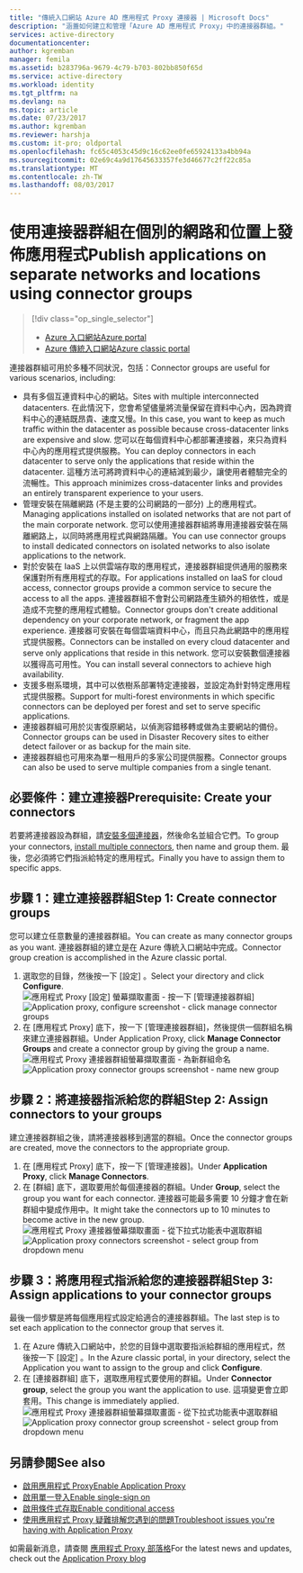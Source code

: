 ```yaml
---
title: "傳統入口網站 Azure AD 應用程式 Proxy 連接器 | Microsoft Docs"
description: "涵蓋如何建立和管理「Azure AD 應用程式 Proxy」中的連接器群組。"
services: active-directory
documentationcenter: 
author: kgremban
manager: femila
ms.assetid: b283796a-9679-4c79-b703-802bb850f65d
ms.service: active-directory
ms.workload: identity
ms.tgt_pltfrm: na
ms.devlang: na
ms.topic: article
ms.date: 07/23/2017
ms.author: kgremban
ms.reviewer: harshja
ms.custom: it-pro; oldportal
ms.openlocfilehash: fc65c4053c45d9c16c62ee0fe65924133a4bb94a
ms.sourcegitcommit: 02e69c4a9d17645633357fe3d46677c2ff22c85a
ms.translationtype: MT
ms.contentlocale: zh-TW
ms.lasthandoff: 08/03/2017
---
```

# <a name="publish-applications-on-separate-networks-and-locations-using-connector-groups"></a><span data-ttu-id="c35e6-103">使用連接器群組在個別的網路和位置上發佈應用程式</span><span class="sxs-lookup"><span data-stu-id="c35e6-103">Publish applications on separate networks and locations using connector groups</span></span>
> [!div class="op_single_selector"]
> * [<span data-ttu-id="c35e6-104">Azure 入口網站</span><span class="sxs-lookup"><span data-stu-id="c35e6-104">Azure portal</span></span>](active-directory-application-proxy-connectors-azure-portal.md)
> * [<span data-ttu-id="c35e6-105">Azure 傳統入口網站</span><span class="sxs-lookup"><span data-stu-id="c35e6-105">Azure classic portal</span></span>](active-directory-application-proxy-connectors.md)
>
>

<span data-ttu-id="c35e6-106">連接器群組可用於多種不同狀況，包括：</span><span class="sxs-lookup"><span data-stu-id="c35e6-106">Connector groups are useful for various scenarios, including:</span></span>

* <span data-ttu-id="c35e6-107">具有多個互連資料中心的網站。</span><span class="sxs-lookup"><span data-stu-id="c35e6-107">Sites with multiple interconnected datacenters.</span></span> <span data-ttu-id="c35e6-108">在此情況下，您會希望儘量將流量保留在資料中心內，因為跨資料中心的連結既昂貴、速度又慢。</span><span class="sxs-lookup"><span data-stu-id="c35e6-108">In this case, you want to keep as much traffic within the datacenter as possible because cross-datacenter links are expensive and slow.</span></span> <span data-ttu-id="c35e6-109">您可以在每個資料中心都部署連接器，來只為資料中心內的應用程式提供服務。</span><span class="sxs-lookup"><span data-stu-id="c35e6-109">You can deploy connectors in each datacenter to serve only the applications that reside within the datacenter.</span></span> <span data-ttu-id="c35e6-110">這種方法可將跨資料中心的連結減到最少，讓使用者體驗完全的流暢性。</span><span class="sxs-lookup"><span data-stu-id="c35e6-110">This approach minimizes cross-datacenter links and provides an entirely transparent experience to your users.</span></span>
* <span data-ttu-id="c35e6-111">管理安裝在隔離網路 (不是主要的公司網路的一部分) 上的應用程式。</span><span class="sxs-lookup"><span data-stu-id="c35e6-111">Managing applications installed on isolated networks that are not part of the main corporate network.</span></span> <span data-ttu-id="c35e6-112">您可以使用連接器群組將專用連接器安裝在隔離網路上，以同時將應用程式與網路隔離。</span><span class="sxs-lookup"><span data-stu-id="c35e6-112">You can use connector groups to install dedicated connectors on isolated networks to also isolate applications to the network.</span></span>
* <span data-ttu-id="c35e6-113">對於安裝在 IaaS 上以供雲端存取的應用程式，連接器群組提供通用的服務來保護對所有應用程式的存取。</span><span class="sxs-lookup"><span data-stu-id="c35e6-113">For applications installed on IaaS for cloud access, connector groups provide a common service to secure the access to all the apps.</span></span> <span data-ttu-id="c35e6-114">連接器群組不會對公司網路產生額外的相依性，或是造成不完整的應用程式體驗。</span><span class="sxs-lookup"><span data-stu-id="c35e6-114">Connector groups don't create additional dependency on your corporate network, or fragment the app experience.</span></span> <span data-ttu-id="c35e6-115">連接器可安裝在每個雲端資料中心，而且只為此網路中的應用程式提供服務。</span><span class="sxs-lookup"><span data-stu-id="c35e6-115">Connectors can be installed on every cloud datacenter and serve only applications that reside in this network.</span></span> <span data-ttu-id="c35e6-116">您可以安裝數個連接器以獲得高可用性。</span><span class="sxs-lookup"><span data-stu-id="c35e6-116">You can install several connectors to achieve high availability.</span></span>
* <span data-ttu-id="c35e6-117">支援多樹系環境，其中可以依樹系部署特定連接器，並設定為針對特定應用程式提供服務。</span><span class="sxs-lookup"><span data-stu-id="c35e6-117">Support for multi-forest environments in which specific connectors can be deployed per forest and set to serve specific applications.</span></span>
* <span data-ttu-id="c35e6-118">連接器群組可用於災害復原網站，以偵測容錯移轉或做為主要網站的備份。</span><span class="sxs-lookup"><span data-stu-id="c35e6-118">Connector groups can be used in Disaster Recovery sites to either detect failover or as backup for the main site.</span></span>
* <span data-ttu-id="c35e6-119">連接器群組也可用來為單一租用戶的多家公司提供服務。</span><span class="sxs-lookup"><span data-stu-id="c35e6-119">Connector groups can also be used to serve multiple companies from a single tenant.</span></span>

## <a name="prerequisite-create-your-connectors"></a><span data-ttu-id="c35e6-120">必要條件︰建立連接器</span><span class="sxs-lookup"><span data-stu-id="c35e6-120">Prerequisite: Create your connectors</span></span>
<span data-ttu-id="c35e6-121">若要將連接器設為群組，請[安裝多個連接器](active-directory-application-proxy-enable.md)，然後命名並組合它們。</span><span class="sxs-lookup"><span data-stu-id="c35e6-121">To group your connectors, [install multiple connectors](active-directory-application-proxy-enable.md), then name and group them.</span></span> <span data-ttu-id="c35e6-122">最後，您必須將它們指派給特定的應用程式。</span><span class="sxs-lookup"><span data-stu-id="c35e6-122">Finally you have to assign them to specific apps.</span></span>

## <a name="step-1-create-connector-groups"></a><span data-ttu-id="c35e6-123">步驟 1：建立連接器群組</span><span class="sxs-lookup"><span data-stu-id="c35e6-123">Step 1: Create connector groups</span></span>
<span data-ttu-id="c35e6-124">您可以建立任意數量的連接器群組。</span><span class="sxs-lookup"><span data-stu-id="c35e6-124">You can create as many connector groups as you want.</span></span> <span data-ttu-id="c35e6-125">連接器群組的建立是在 Azure 傳統入口網站中完成。</span><span class="sxs-lookup"><span data-stu-id="c35e6-125">Connector group creation is accomplished in the Azure classic portal.</span></span>

1. <span data-ttu-id="c35e6-126">選取您的目錄，然後按一下 [設定] 。</span><span class="sxs-lookup"><span data-stu-id="c35e6-126">Select your directory and click **Configure**.</span></span>  
    <span data-ttu-id="c35e6-127">![應用程式 Proxy [設定] 螢幕擷取畫面 - 按一下 [管理連接器群組]](./media/active-directory-application-proxy-connectors/app_proxy_connectors_creategroup.png)</span><span class="sxs-lookup"><span data-stu-id="c35e6-127">![Application proxy, configure screenshot - click manage connector groups](./media/active-directory-application-proxy-connectors/app_proxy_connectors_creategroup.png)</span></span>
2. <span data-ttu-id="c35e6-128">在 [應用程式 Proxy] 底下，按一下 [管理連接器群組]，然後提供一個群組名稱來建立連接器群組。</span><span class="sxs-lookup"><span data-stu-id="c35e6-128">Under Application Proxy, click **Manage Connector Groups** and create a connector group by giving the group a name.</span></span>  
    <span data-ttu-id="c35e6-129">![應用程式 Proxy 連接器群組螢幕擷取畫面 - 為新群組命名](./media/active-directory-application-proxy-connectors/app_proxy_connectors_namegroup.png)</span><span class="sxs-lookup"><span data-stu-id="c35e6-129">![Application proxy connector groups screenshot - name new group](./media/active-directory-application-proxy-connectors/app_proxy_connectors_namegroup.png)</span></span>

## <a name="step-2-assign-connectors-to-your-groups"></a><span data-ttu-id="c35e6-130">步驟 2：將連接器指派給您的群組</span><span class="sxs-lookup"><span data-stu-id="c35e6-130">Step 2: Assign connectors to your groups</span></span>
<span data-ttu-id="c35e6-131">建立連接器群組之後，請將連接器移到適當的群組。</span><span class="sxs-lookup"><span data-stu-id="c35e6-131">Once the connector groups are created, move the connectors to the appropriate group.</span></span>

1. <span data-ttu-id="c35e6-132">在 [應用程式 Proxy] 底下，按一下 [管理連接器]。</span><span class="sxs-lookup"><span data-stu-id="c35e6-132">Under **Application Proxy**, click **Manage Connectors**.</span></span>
2. <span data-ttu-id="c35e6-133">在 [群組] 底下，選取要用於每個連接器的群組。</span><span class="sxs-lookup"><span data-stu-id="c35e6-133">Under **Group**, select the group you want for each connector.</span></span> <span data-ttu-id="c35e6-134">連接器可能最多需要 10 分鐘才會在新群組中變成作用中。</span><span class="sxs-lookup"><span data-stu-id="c35e6-134">It might take the connectors up to 10 minutes to become active in the new group.</span></span>  
    <span data-ttu-id="c35e6-135">![應用程式 Proxy 連接器螢幕擷取畫面 - 從下拉式功能表中選取群組](./media/active-directory-application-proxy-connectors/app_proxy_connectors_connectorlist.png)</span><span class="sxs-lookup"><span data-stu-id="c35e6-135">![Application proxy connectors screenshot - select group from dropdown menu](./media/active-directory-application-proxy-connectors/app_proxy_connectors_connectorlist.png)</span></span>

## <a name="step-3-assign-applications-to-your-connector-groups"></a><span data-ttu-id="c35e6-136">步驟 3：將應用程式指派給您的連接器群組</span><span class="sxs-lookup"><span data-stu-id="c35e6-136">Step 3: Assign applications to your connector groups</span></span>
<span data-ttu-id="c35e6-137">最後一個步驟是將每個應用程式設定給適合的連接器群組。</span><span class="sxs-lookup"><span data-stu-id="c35e6-137">The last step is to set each application to the connector group that serves it.</span></span>

1. <span data-ttu-id="c35e6-138">在 Azure 傳統入口網站中，於您的目錄中選取要指派給群組的應用程式，然後按一下 [設定] 。</span><span class="sxs-lookup"><span data-stu-id="c35e6-138">In the Azure classic portal, in your directory, select the Application you want to assign to the group and click **Configure**.</span></span>
2. <span data-ttu-id="c35e6-139">在 [連接器群組] 底下，選取應用程式要使用的群組。</span><span class="sxs-lookup"><span data-stu-id="c35e6-139">Under **Connector group**, select the group you want the application to use.</span></span> <span data-ttu-id="c35e6-140">這項變更會立即套用。</span><span class="sxs-lookup"><span data-stu-id="c35e6-140">This change is immediately applied.</span></span>  
    <span data-ttu-id="c35e6-141">![應用程式 Proxy 連接器群組螢幕擷取畫面 - 從下拉式功能表中選取群組](./media/active-directory-application-proxy-connectors/app_proxy_connectors_newgroup.png)</span><span class="sxs-lookup"><span data-stu-id="c35e6-141">![Application proxy connector group screenshot - select group from dropdown menu](./media/active-directory-application-proxy-connectors/app_proxy_connectors_newgroup.png)</span></span>

## <a name="see-also"></a><span data-ttu-id="c35e6-142">另請參閱</span><span class="sxs-lookup"><span data-stu-id="c35e6-142">See also</span></span>
* [<span data-ttu-id="c35e6-143">啟用應用程式 Proxy</span><span class="sxs-lookup"><span data-stu-id="c35e6-143">Enable Application Proxy</span></span>](active-directory-application-proxy-enable.md)
* [<span data-ttu-id="c35e6-144">啟用單一登入</span><span class="sxs-lookup"><span data-stu-id="c35e6-144">Enable single-sign on</span></span>](active-directory-application-proxy-sso-using-kcd.md)
* [<span data-ttu-id="c35e6-145">啟用條件式存取</span><span class="sxs-lookup"><span data-stu-id="c35e6-145">Enable conditional access</span></span>](active-directory-application-proxy-conditional-access.md)
* [<span data-ttu-id="c35e6-146">使用應用程式 Proxy 疑難排解您遇到的問題</span><span class="sxs-lookup"><span data-stu-id="c35e6-146">Troubleshoot issues you're having with Application Proxy</span></span>](active-directory-application-proxy-troubleshoot.md)

<span data-ttu-id="c35e6-147">如需最新消息，請查閱 [應用程式 Proxy 部落格](http://blogs.technet.com/b/applicationproxyblog/)</span><span class="sxs-lookup"><span data-stu-id="c35e6-147">For the latest news and updates, check out the [Application Proxy blog](http://blogs.technet.com/b/applicationproxyblog/)</span></span>
